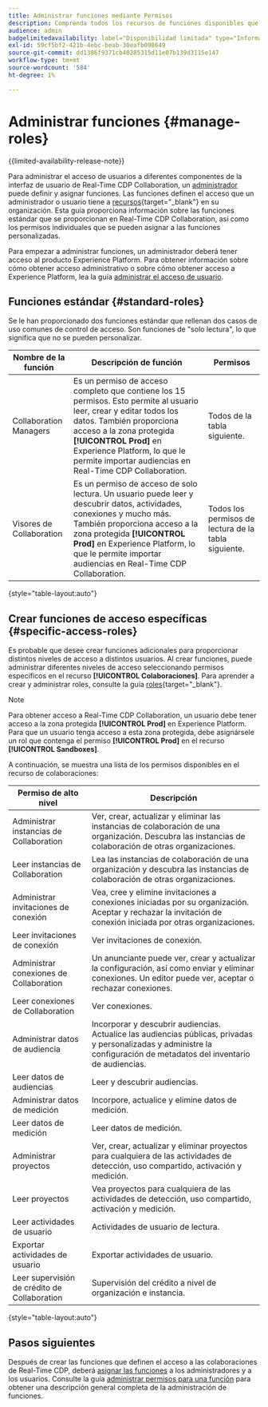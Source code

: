 ```yaml
---
title: Administrar funciones mediante Permisos
description: Comprenda todos los recursos de funciones disponibles que proporcionan acceso a diferentes componentes dentro de la interfaz de usuario de Real-Time CDP Collaboration.
audience: admin
badgelimitedavailability: label="Disponibilidad limitada" type="Informative" url="https://helpx.adobe.com/legal/product-descriptions/real-time-customer-data-platform-collaboration.html newtab=true"
exl-id: 59cf5bf2-421b-4ebc-beab-30eafb098649
source-git-commit: dd1386f9371cb40285315d11e07b139d3115e147
workflow-type: tm+mt
source-wordcount: '584'
ht-degree: 1%

---
```


# Administrar funciones {#manage-roles}

{{limited-availability-release-note}}

Para administrar el acceso de usuarios a diferentes componentes de la interfaz de usuario de Real-Time CDP Collaboration, un [administrador](./manage-user-access.md#system-admin-gain-access) puede definir y asignar funciones. Las funciones definen el acceso que un administrador o usuario tiene a [recursos](https://experienceleague.adobe.com/en/docs/experience-platform/access-control/home#permissions){target="_blank"} en su organización. Esta guía proporciona información sobre las funciones estándar que se proporcionan en Real-Time CDP Collaboration, así como los permisos individuales que se pueden asignar a las funciones personalizadas.

Para empezar a administrar funciones, un administrador deberá tener acceso al producto Experience Platform. Para obtener información sobre cómo obtener acceso administrativo o sobre cómo obtener acceso a Experience Platform, lea la guía [administrar el acceso de usuario](./manage-user-access.md#manage-user-access-through-permissions).

## Funciones estándar {#standard-roles}

Se le han proporcionado dos funciones estándar que rellenan dos casos de uso comunes de control de acceso. Son funciones de &quot;solo lectura&quot;, lo que significa que no se pueden personalizar.

| Nombre de la función | Descripción de función | Permisos |
| --- | --- | --- | 
| Collaboration Managers | Es un permiso de acceso completo que contiene los 15 permisos. Esto permite al usuario leer, crear y editar todos los datos. También proporciona acceso a la zona protegida **[!UICONTROL Prod]** en Experience Platform, lo que le permite importar audiencias en Real-Time CDP Collaboration. | Todos de la tabla siguiente. |
| Visores de Collaboration | Es un permiso de acceso de solo lectura. Un usuario puede leer y descubrir datos, actividades, conexiones y mucho más. También proporciona acceso a la zona protegida **[!UICONTROL Prod]** en Experience Platform, lo que le permite importar audiencias en Real-Time CDP Collaboration. | Todos los permisos de lectura de la tabla siguiente. |

{style="table-layout:auto"}

## Crear funciones de acceso específicas {#specific-access-roles}

Es probable que desee crear funciones adicionales para proporcionar distintos niveles de acceso a distintos usuarios. Al crear funciones, puede administrar diferentes niveles de acceso seleccionando permisos específicos en el recurso **[!UICONTROL Colaboraciones]**. Para aprender a crear y administrar roles, consulte la guía [roles](https://experienceleague.adobe.com/en/docs/experience-platform/access-control/abac/permissions-ui/roles#create-new-role){target="_blank"}.

>[!NOTE]
> Para obtener acceso a Real-Time CDP Collaboration, un usuario debe tener acceso a la zona protegida **[!UICONTROL Prod]** en Experience Platform. Para que un usuario tenga acceso a esta zona protegida, debe asignársele un rol que contenga el permiso **[!UICONTROL Prod]** en el recurso **[!UICONTROL Sandboxes]**.

A continuación, se muestra una lista de los permisos disponibles en el recurso de colaboraciones:

| Permiso de alto nivel | Descripción |
| --- | --- |
| Administrar instancias de Collaboration | Ver, crear, actualizar y eliminar las instancias de colaboración de una organización. Descubra las instancias de colaboración de otras organizaciones. |
| Leer instancias de Collaboration | Lea las instancias de colaboración de una organización y descubra las instancias de colaboración de otras organizaciones. |
| Administrar invitaciones de conexión | Vea, cree y elimine invitaciones a conexiones iniciadas por su organización. Aceptar y rechazar la invitación de conexión iniciada por otras organizaciones. |
| Leer invitaciones de conexión | Ver invitaciones de conexión. |
| Administrar conexiones de Collaboration | Un anunciante puede ver, crear y actualizar la configuración, así como enviar y eliminar conexiones. Un editor puede ver, aceptar o rechazar conexiones. |
| Leer conexiones de Collaboration | Ver conexiones. |
| Administrar datos de audiencia | Incorporar y descubrir audiencias. Actualice las audiencias públicas, privadas y personalizadas y administre la configuración de metadatos del inventario de audiencias. |
| Leer datos de audiencias | Leer y descubrir audiencias. |
| Administrar datos de medición | Incorpore, actualice y elimine datos de medición. |
| Leer datos de medición | Leer datos de medición. |
| Administrar proyectos | Ver, crear, actualizar y eliminar proyectos para cualquiera de las actividades de detección, uso compartido, activación y medición. |
| Leer proyectos | Vea proyectos para cualquiera de las actividades de detección, uso compartido, activación y medición. |
| Leer actividades de usuario | Actividades de usuario de lectura. |
| Exportar actividades de usuario | Exportar actividades de usuario. |
| Leer supervisión de crédito de Collaboration | Supervisión del crédito a nivel de organización e instancia. |

{style="table-layout:auto"}

## Pasos siguientes

Después de crear las funciones que definen el acceso a las colaboraciones de Real-Time CDP, deberá [asignar las funciones](./manage-user-access.md#assign-a-role) a los administradores y a los usuarios. Consulte la guía [administrar permisos para una función](https://experienceleague.adobe.com/en/docs/experience-platform/access-control/abac/permissions-ui/permissions) para obtener una descripción general completa de la administración de funciones.
